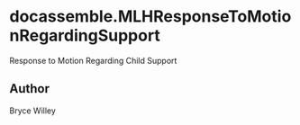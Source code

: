 # docassemble.MLHResponseToMotionRegardingSupport

Response to Motion Regarding Child Support

## Author

Bryce Willey

